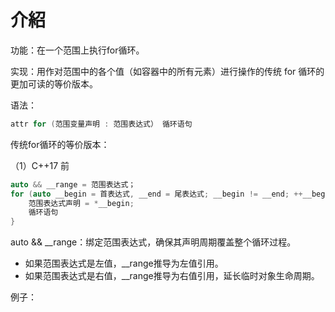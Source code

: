 # 介紹

功能：在一个范围上执行for循环。

实现：用作对范围中的各个值（如容器中的所有元素）进行操作的传统 for 循环的更加可读的等价版本。

语法：

```c++
attr for (范围变量声明 : 范围表达式） 循环语句
```

传统for循环的等价版本：

（1）C++17 前

```C++
auto && __range = 范围表达式；
for (auto __begin = 首表达式, __end = 尾表达式; __begin != __end; ++__begin) {
    范围表达式声明 = *__begin;
    循环语句
}
```
auto && __range：绑定范围表达式，确保其声明周期覆盖整个循环过程。
+ 如果范围表达式是左值，__range推导为左值引用。
+ 如果范围表达式是右值，__range推导为右值引用，延长临时对象生命周期。


例子：

```C++

```
